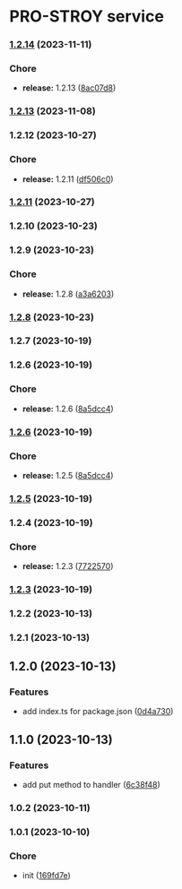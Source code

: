 # PRO-STROY service
### [1.2.14](https://github.com/CapibarJS/nest-common/compare/v1.2.12...v1.2.14) (2023-11-11)


### Chore

* **release:** 1.2.13 ([8ac07d8](https://github.com/CapibarJS/nest-common/commit/8ac07d83adab6bb2cc4114164891ec10a7dfb478))

### [1.2.13](https://github.com/CapibarJS/nest-common/compare/v1.2.12...v1.2.13) (2023-11-08)

### 1.2.12 (2023-10-27)


### Chore

* **release:** 1.2.11 ([df506c0](https://github.com/CapibarJS/nest-common/commit/df506c0d74835a1e8d65e97bd210ff7b7c778337))

### [1.2.11](https://github.com/CapibarJS/nest-common/compare/v1.2.10...v1.2.11) (2023-10-27)

### 1.2.10 (2023-10-23)

### 1.2.9 (2023-10-23)


### Chore

* **release:** 1.2.8 ([a3a6203](https://github.com/CapibarJS/nest-common/commit/a3a62037577224a8feb73a9111f994e20689cc25))

### [1.2.8](https://github.com/CapibarJS/nest-common/compare/v1.2.7...v1.2.8) (2023-10-23)

### 1.2.7 (2023-10-19)

### 1.2.6 (2023-10-19)


### Chore

* **release:** 1.2.6 ([8a5dcc4](https://github.com/CapibarJS/nest-common/commit/8a5dcc40b4d44b18f8de21f9e169c721385d58ff))

### [1.2.6](https://github.com/CapibarJS/nest-common/compare/v1.2.4...v1.2.6) (2023-10-19)


### Chore

* **release:** 1.2.5 ([8a5dcc4](https://github.com/CapibarJS/nest-common/commit/8a5dcc40b4d44b18f8de21f9e169c721385d58ff))

### [1.2.5](https://github.com/CapibarJS/nest-common/compare/v1.2.4...v1.2.5) (2023-10-19)

### 1.2.4 (2023-10-19)


### Chore

* **release:** 1.2.3 ([7722570](https://github.com/CapibarJS/nest-common/commit/7722570d59a17ef31bcf73fa1e6ac99a25d83e68))

### [1.2.3](https://github.com/CapibarJS/nest-common/compare/v1.2.2...v1.2.3) (2023-10-19)

### 1.2.2 (2023-10-13)

### 1.2.1 (2023-10-13)

## 1.2.0 (2023-10-13)


### Features

* add index.ts for package.json ([0d4a730](https://github.com/CapibarJS/nest-common/commit/0d4a7308765a9e6dce0c266ad908ff20822b2bef))

## 1.1.0 (2023-10-13)


### Features

* add put method to handler ([6c38f48](https://github.com/CapibarJS/nest-common/commit/6c38f483f88433ee7d79b0e42809c895952d18b1))

### 1.0.2 (2023-10-11)

### 1.0.1 (2023-10-10)


### Chore

* init ([169fd7e](https://github.com/CapibarJS/nest-common/commit/169fd7e928532f3f5983ebf52f209d7b055cc6b8))
